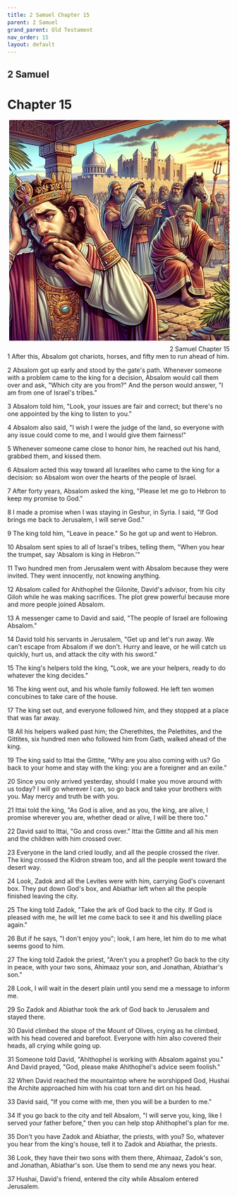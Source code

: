 ```yaml
---
title: 2 Samuel Chapter 15
parent: 2 Samuel
grand_parent: Old Testament
nav_order: 15
layout: default
---
```


## 2 Samuel

# Chapter 15

<div style="clear: both; text-align: right;">
    <img src="/assets/Image/2 Samuel/500/15.jpg" alt="2 Samuel Chapter 15" class="chapter-image" style="max-width: 100%; height: auto; float: right; margin: 0 0 10px 10px; padding-left: 10%;">
    <figcaption style="font-size: 14px;">2 Samuel Chapter 15</figcaption>
</div>
1 After this, Absalom got chariots, horses, and fifty men to run ahead of him.

2 Absalom got up early and stood by the gate's path. Whenever someone with a problem came to the king for a decision, Absalom would call them over and ask, "Which city are you from?" And the person would answer, "I am from one of Israel's tribes."

3 Absalom told him, "Look, your issues are fair and correct; but there's no one appointed by the king to listen to you."

4 Absalom also said, "I wish I were the judge of the land, so everyone with any issue could come to me, and I would give them fairness!"

5 Whenever someone came close to honor him, he reached out his hand, grabbed them, and kissed them.

6 Absalom acted this way toward all Israelites who came to the king for a decision: so Absalom won over the hearts of the people of Israel.

7 After forty years, Absalom asked the king, "Please let me go to Hebron to keep my promise to God."

8 I made a promise when I was staying in Geshur, in Syria. I said, "If God brings me back to Jerusalem, I will serve God."

9 The king told him, "Leave in peace." So he got up and went to Hebron.

10 Absalom sent spies to all of Israel's tribes, telling them, "When you hear the trumpet, say 'Absalom is king in Hebron.'"

11 Two hundred men from Jerusalem went with Absalom because they were invited. They went innocently, not knowing anything.

12 Absalom called for Ahithophel the Gilonite, David's advisor, from his city Giloh while he was making sacrifices. The plot grew powerful because more and more people joined Absalom.

13 A messenger came to David and said, "The people of Israel are following Absalom."

14 David told his servants in Jerusalem, "Get up and let's run away. We can't escape from Absalom if we don't. Hurry and leave, or he will catch us quickly, hurt us, and attack the city with his sword."

15 The king's helpers told the king, "Look, we are your helpers, ready to do whatever the king decides."

16 The king went out, and his whole family followed. He left ten women concubines to take care of the house.

17 The king set out, and everyone followed him, and they stopped at a place that was far away.

18 All his helpers walked past him; the Cherethites, the Pelethites, and the Gittites, six hundred men who followed him from Gath, walked ahead of the king.

19 The king said to Ittai the Gittite, "Why are you also coming with us? Go back to your home and stay with the king: you are a foreigner and an exile."

20 Since you only arrived yesterday, should I make you move around with us today? I will go wherever I can, so go back and take your brothers with you. May mercy and truth be with you.

21 Ittai told the king, "As God is alive, and as you, the king, are alive, I promise wherever you are, whether dead or alive, I will be there too."

22 David said to Ittai, "Go and cross over." Ittai the Gittite and all his men and the children with him crossed over.

23 Everyone in the land cried loudly, and all the people crossed the river. The king crossed the Kidron stream too, and all the people went toward the desert way.

24 Look, Zadok and all the Levites were with him, carrying God's covenant box. They put down God's box, and Abiathar left when all the people finished leaving the city.

25 The king told Zadok, "Take the ark of God back to the city. If God is pleased with me, he will let me come back to see it and his dwelling place again."

26 But if he says, "I don't enjoy you"; look, I am here, let him do to me what seems good to him.

27 The king told Zadok the priest, "Aren't you a prophet? Go back to the city in peace, with your two sons, Ahimaaz your son, and Jonathan, Abiathar's son."

28 Look, I will wait in the desert plain until you send me a message to inform me.

29 So Zadok and Abiathar took the ark of God back to Jerusalem and stayed there.

30 David climbed the slope of the Mount of Olives, crying as he climbed, with his head covered and barefoot. Everyone with him also covered their heads, all crying while going up.

31 Someone told David, "Ahithophel is working with Absalom against you." And David prayed, "God, please make Ahithophel's advice seem foolish."

32 When David reached the mountaintop where he worshipped God, Hushai the Archite approached him with his coat torn and dirt on his head.

33 David said, "If you come with me, then you will be a burden to me."

34 If you go back to the city and tell Absalom, "I will serve you, king, like I served your father before," then you can help stop Ahithophel's plan for me.

35 Don't you have Zadok and Abiathar, the priests, with you? So, whatever you hear from the king's house, tell it to Zadok and Abiathar, the priests.

36 Look, they have their two sons with them there, Ahimaaz, Zadok's son, and Jonathan, Abiathar's son. Use them to send me any news you hear.

37 Hushai, David's friend, entered the city while Absalom entered Jerusalem.


